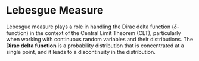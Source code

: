 # **Lebesgue Measure**

Lebesgue measure plays a role in handling the Dirac delta function ($\delta$-function) in the context of the Central Limit Theorem (CLT), particularly when working with continuous random variables and their distributions. The **Dirac delta function** is a probability distribution that is concentrated at a single point, and it leads to a discontinuity in the distribution.